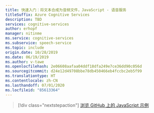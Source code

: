 ```yaml
---
title: 快速入门：将文本合成为音频文件，JavaScript - 语音服务
titleSuffix: Azure Cognitive Services
description: TBD
services: cognitive-services
author: erhopf
manager: nitinme
ms.service: cognitive-services
ms.subservice: speech-service
ms.topic: include
origin.date: 10/28/2019
ms.date: 06/19/2019
ms.author: v-tawe
ms.openlocfilehash: 2e06608aafaa04ddf18dfa249e7ce36dd90c056d
ms.sourcegitcommit: d24e12d49708bbe78db450466eb4fccbc2eb5f99
ms.translationtype: HT
ms.contentlocale: zh-CN
ms.lasthandoff: 07/01/2020
ms.locfileid: "85613364"
---
```

> [!div class="nextstepaction"]
> [浏览 GitHub 上的 JavaScript 示例](https://github.com/Azure-Samples/cognitive-services-speech-sdk)